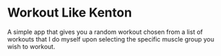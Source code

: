 # Workout Like Kenton
A simple app that gives you a random workout chosen from a list of workouts that I do myself upon selecting the specific muscle group you wish to workout.

